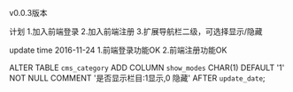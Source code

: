 v0.0.3版本

计划
1.加入前端登录
2.加入前端注册
3.扩展导航栏二级，可选择显示/隐藏

update time 2016-11-24
1.前端登录功能OK
2.前端注册功能OK

ALTER TABLE `cms_category` ADD COLUMN `show_modes` CHAR(1) DEFAULT '1' NOT NULL COMMENT '是否显示栏目:1显示,0 隐藏' AFTER `update_date`; 